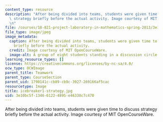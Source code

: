 ```yaml
---
content_type: resource
description: "After being divided into teams, students were given time to discuss\
  \ strategy briefly before the actual activity. Image courtesy of MIT OpenCourseWare.\r\
  \n"
file: /courses/18-821-project-laboratory-in-mathematics-spring-2013/3e10bc5f134661224895e46338c7c470_icebreaker1-strategy.jpg
file_type: image/jpeg
image_metadata:
  caption: After being divided into teams, students were given time to discuss strategy
    briefly before the actual activity.
  credit: Image courtesy of MIT OpenCourseWare.
  image-alt: A group of eight students standing in a discussion circle.
learning_resource_types: []
license: https://creativecommons.org/licenses/by-nc-sa/4.0/
ocw_type: OCWImage
parent_title: Teamwork
parent_type: CourseSection
parent_uid: 1790141c-cb89-cb9c-3927-269166af5cac
resourcetype: Image
title: icebreaker1-strategy.jpg
uid: 3e10bc5f-1346-6122-4895-e46338c7c470
---
```

After being divided into teams, students were given time to discuss strategy briefly before the actual activity. Image courtesy of MIT OpenCourseWare.
